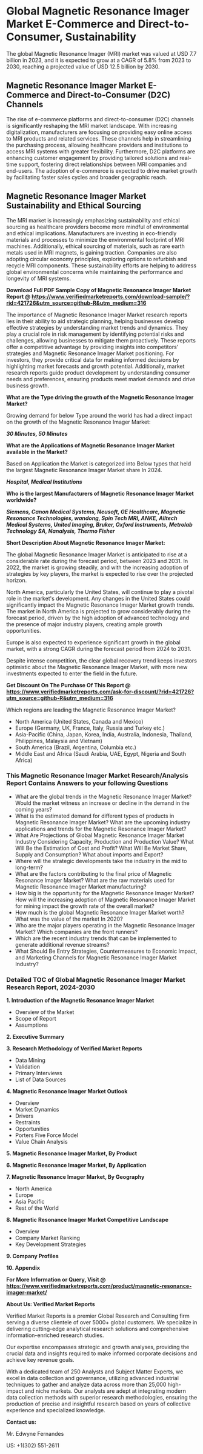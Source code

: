<h1>Global Magnetic Resonance Imager Market E-Commerce and Direct-to-Consumer, Sustainability</h1><p class=""><p>The global Magnetic Resonance Imager (MRI) market was valued at USD 7.7 billion in 2023, and it is expected to grow at a CAGR of 5.8% from 2023 to 2030, reaching a projected value of USD 12.5 billion by 2030.</p><h2>Magnetic Resonance Imager Market E-Commerce and Direct-to-Consumer (D2C) Channels</h2><p>The rise of e-commerce platforms and direct-to-consumer (D2C) channels is significantly reshaping the MRI market landscape. With increasing digitalization, manufacturers are focusing on providing easy online access to MRI products and related services. These channels help in streamlining the purchasing process, allowing healthcare providers and institutions to access MRI systems with greater flexibility. Furthermore, D2C platforms are enhancing customer engagement by providing tailored solutions and real-time support, fostering direct relationships between MRI companies and end-users. The adoption of e-commerce is expected to drive market growth by facilitating faster sales cycles and broader geographic reach.</p><h2>Magnetic Resonance Imager Market Sustainability and Ethical Sourcing</h2><p>The MRI market is increasingly emphasizing sustainability and ethical sourcing as healthcare providers become more mindful of environmental and ethical implications. Manufacturers are investing in eco-friendly materials and processes to minimize the environmental footprint of MRI machines. Additionally, ethical sourcing of materials, such as rare earth metals used in MRI magnets, is gaining traction. Companies are also adopting circular economy principles, exploring options to refurbish and recycle MRI components. These sustainability efforts are helping to address global environmental concerns while maintaining the performance and longevity of MRI systems.</p></p><p class=""><strong>Download Full PDF Sample Copy of Magnetic Resonance Imager Market Report @ <a href="https://www.verifiedmarketreports.com/download-sample/?rid=421726&utm_source=github-R&utm_medium=316" target="_blank">https://www.verifiedmarketreports.com/download-sample/?rid=421726&utm_source=github-R&utm_medium=316</a></strong></p><p>The importance of&nbsp;Magnetic Resonance Imager Market research reports lies in their ability to aid strategic planning, helping businesses develop effective strategies by understanding market trends and dynamics. They play a crucial role in risk management by identifying potential risks and challenges, allowing businesses to mitigate them proactively. These reports offer a competitive advantage by providing insights into competitors' strategies and Magnetic Resonance Imager Market positioning. For investors, they provide critical data for making informed decisions by highlighting market forecasts and growth potential. Additionally, market research reports guide product development by understanding consumer needs and preferences, ensuring products meet market demands and drive business growth.</p><p><strong>What are the&nbsp;Type driving the growth of the Magnetic Resonance Imager Market?</strong></p><p id="" class="">Growing demand for below Type around the world has had a direct impact on the growth of the Magnetic Resonance Imager Market:</p><p class=""><em><strong>30 Minutes, 50 Minutes</strong></em></p><p class=""><strong>What are the&nbsp;Applications&nbsp;of Magnetic Resonance Imager Market available in the Market?</strong></p><p id="" class="">Based on Application the Market is categorized into Below types that held the largest Magnetic Resonance Imager Market share In 2024.</p><p class=""><em><strong>Hospital, Medical Institutions</strong></em></p><p class=""><strong>Who is the largest Manufacturers of Magnetic Resonance Imager Market worldwide?</strong></p><p><em><strong>Siemens, Canon Medical Systems, Neusoft, GE Healthcare, Magnetic Resonance Technologies, wandong, Spin Tech MRI, ANKE, Alltech Medical Systems, United Imaging, Bruker, Oxford Instruments, Metrolab Technology SA, Nanalysis, Thermo Fisher</strong></em></p><p id="" class=""><strong>Short Description About Magnetic Resonance Imager Market:</strong></p><p>The global Magnetic Resonance Imager Market is anticipated to rise at a considerable rate during the forecast period, between 2023 and 2031. In 2022, the market is growing steadily, and with the increasing adoption of strategies by key players, the market is expected to rise over the projected horizon.</p><p>North America, particularly the United States, will continue to play a pivotal role in the market's development. Any changes in the United States could significantly impact the Magnetic Resonance Imager Market growth trends. The market in North America is projected to grow considerably during the forecast period, driven by the high adoption of advanced technology and the presence of major industry players, creating ample growth opportunities.</p><p>Europe is also expected to experience significant growth in the global market, with a strong CAGR during the forecast period from 2024 to 2031.</p><p>Despite intense competition, the clear global recovery trend keeps investors optimistic about the Magnetic Resonance Imager Market, with more new investments expected to enter the field in the future.</p><p id="" class=""><strong>Get Discount On The Purchase Of This Report @ <a href="https://www.verifiedmarketreports.com/ask-for-discount/?rid=421726?utm_source=github-R&utm_medium=316" target="_blank">https://www.verifiedmarketreports.com/ask-for-discount/?rid=421726?utm_source=github-R&utm_medium=316</a></strong></p><p class="">Which regions are leading the Magnetic Resonance Imager Market?</p><ul><li>North America (United States, Canada and Mexico)</li><li>Europe (Germany, UK, France, Italy, Russia and Turkey etc.)</li><li>Asia-Pacific (China, Japan, Korea, India, Australia, Indonesia, Thailand, Philippines, Malaysia and Vietnam)</li><li>South America (Brazil, Argentina, Columbia etc.)</li><li>Middle East and Africa (Saudi Arabia, UAE, Egypt, Nigeria and South Africa)</li></ul><h3 id="" class="">This Magnetic Resonance Imager Market Research/Analysis Report Contains Answers to your following Questions</h3><ul><li>What are the global trends in the Magnetic Resonance Imager Market? Would the market witness an increase or decline in the demand in the coming years?</li><li>What is the estimated demand for different types of products in Magnetic Resonance Imager Market? What are the upcoming industry applications and trends for the Magnetic Resonance Imager Market?</li><li>What Are Projections of Global Magnetic Resonance Imager Market Industry Considering Capacity, Production and Production Value? What Will Be the Estimation of Cost and Profit? What Will Be Market Share, Supply and Consumption? What about imports and Export?</li><li>Where will the strategic developments take the industry in the mid to long-term?</li><li>What are the factors contributing to the final price of Magnetic Resonance Imager Market? What are the raw materials used for Magnetic Resonance Imager Market manufacturing?</li><li>How big is the opportunity for the Magnetic Resonance Imager Market? How will the increasing adoption of Magnetic Resonance Imager Market for mining impact the growth rate of the overall market?</li><li>How much is the global Magnetic Resonance Imager Market worth? What was the value of the market In 2020?</li><li>Who are the major players operating in the Magnetic Resonance Imager Market? Which companies are the front runners?</li><li>Which are the recent industry trends that can be implemented to generate additional revenue streams?</li><li>What Should Be Entry Strategies, Countermeasures to Economic Impact, and Marketing Channels for Magnetic Resonance Imager Market Industry?</li></ul><h3 id="" class="">Detailed TOC of Global Magnetic Resonance Imager Market Research Report, 2024-2030</h3><p id="" class=""><strong>1. Introduction of the Magnetic Resonance Imager Market</strong></p><ul><li>Overview of the Market</li><li>Scope of Report</li><li>Assumptions</li></ul><p id="" class=""><strong>2. Executive Summary</strong></p><p id="" class=""><strong>3. Research Methodology of Verified Market Reports</strong></p><ul><li>Data Mining</li><li>Validation</li><li>Primary Interviews</li><li>List of Data Sources</li></ul><p id="" class=""><strong>4. Magnetic Resonance Imager Market Outlook</strong></p><ul><li>Overview</li><li>Market Dynamics</li><li>Drivers</li><li>Restraints</li><li>Opportunities</li><li>Porters Five Force Model</li><li>Value Chain Analysis</li></ul><p id="" class=""><strong>5. Magnetic Resonance Imager Market, By Product</strong></p><p id="" class=""><strong>6. Magnetic Resonance Imager Market, By Application</strong></p><p id="" class=""><strong>7. Magnetic Resonance Imager Market, By Geography</strong></p><ul><li>North America</li><li>Europe</li><li>Asia Pacific</li><li>Rest of the World</li></ul><p id="" class=""><strong>8. Magnetic Resonance Imager Market Competitive Landscape</strong></p><ul><li>Overview</li><li>Company Market Ranking</li><li>Key Development Strategies</li></ul><p id="" class=""><strong>9. Company Profiles</strong></p><p id="" class=""><strong>10. Appendix</strong></p><p id="" class=""><strong>For More Information or Query, Visit @ <a href="https://www.verifiedmarketreports.com/product/magnetic-resonance-imager-market/" target="_blank">https://www.verifiedmarketreports.com/product/magnetic-resonance-imager-market/</a></strong></p><p id="" class=""><strong>About Us: Verified Market Reports</strong></p><p id="" class="">Verified Market Reports is a premier Global Research and Consulting firm serving a diverse clientele of over 5000+ global customers. We specialize in delivering cutting-edge analytical research solutions and comprehensive information-enriched research studies.</p><p id="" class="">Our expertise encompasses strategic and growth analyses, providing the crucial data and insights required to make informed corporate decisions and achieve key revenue goals.</p><p id="" class="">With a dedicated team of 250 Analysts and Subject Matter Experts, we excel in data collection and governance, utilizing advanced industrial techniques to gather and analyze data across more than 25,000 high-impact and niche markets. Our analysts are adept at integrating modern data collection methods with superior research methodologies, ensuring the production of precise and insightful research based on years of collective experience and specialized knowledge.</p><p id="" class=""><strong>Contact us:</strong></p><p id="" class="">Mr. Edwyne Fernandes</p><p id="" class="">US: +1(302) 551-2611</p>